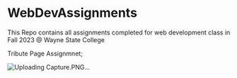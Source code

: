 # WebDevAssignments
This Repo contains all assignments completed for web development class in Fall 2023 @ Wayne State College

Tribute Page Assignmnet; 

![Uploading Capture.PNG…]()
